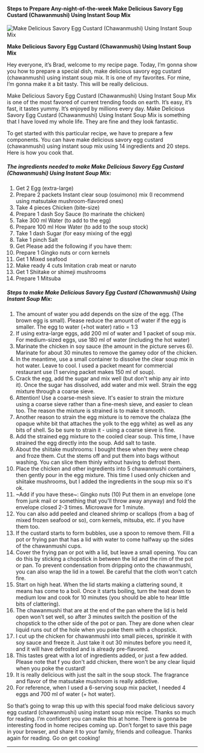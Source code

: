             

#### Steps to Prepare Any-night-of-the-week Make Delicious Savory Egg Custard (Chawanmushi) Using Instant Soup Mix

![Make Delicious Savory Egg Custard (Chawanmushi) Using Instant Soup Mix](https://img-global.cpcdn.com/recipes/5149605919457280/751x532cq70/make-delicious-savory-egg-custard-chawanmushi-using-instant-soup-mix-recipe-main-photo.jpg)

**Make Delicious Savory Egg Custard (Chawanmushi) Using Instant Soup Mix**

Hey everyone, it’s Brad, welcome to my recipe page. Today, I’m gonna show you how to prepare a special dish, make delicious savory egg custard (chawanmushi) using instant soup mix. It is one of my favorites. For mine, I’m gonna make it a bit tasty. This will be really delicious.

Make Delicious Savory Egg Custard (Chawanmushi) Using Instant Soup Mix is one of the most favored of current trending foods on earth. It’s easy, it’s fast, it tastes yummy. It’s enjoyed by millions every day. Make Delicious Savory Egg Custard (Chawanmushi) Using Instant Soup Mix is something that I have loved my whole life. They are fine and they look fantastic.

To get started with this particular recipe, we have to prepare a few components. You can have make delicious savory egg custard (chawanmushi) using instant soup mix using 14 ingredients and 20 steps. Here is how you cook that.

##### The ingredients needed to make Make Delicious Savory Egg Custard (Chawanmushi) Using Instant Soup Mix:

1.  Get 2 Egg (extra-large)
2.  Prepare 2 packets Instant clear soup (osuimono) mix (I recommend using matsutake mushroom-flavored ones)
3.  Take 4 pieces Chicken (bite-size)
4.  Prepare 1 dash Soy Sauce (to marinate the chicken)
5.  Take 300 ml Water (to add to the egg)
6.  Prepare 100 ml How Water (to add to the soup stock)
7.  Take 1 dash Sugar (for easy mixing of the egg)
8.  Take 1 pinch Salt
9.  Get Please add the following if you have them:
10.  Prepare 1 Gingko nuts or corn kernels
11.  Get 1 Mixed seafood
12.  Make ready 4 cuts Imitation crab meat or naruto
13.  Get 1 Shiitake or shimeji mushrooms
14.  Prepare 1 Mitsuba

##### Steps to make Make Delicious Savory Egg Custard (Chawanmushi) Using Instant Soup Mix:

1.  The amount of water you add depends on the size of the egg. (The brown egg is small). Please reduce the amount of water if the egg is smaller. The egg to water (+hot water) ratio = 1:3
2.  If using extra-large eggs, add 200 ml of water and 1 packet of soup mix. For medium-sized eggs, use 180 ml of water (including the hot water)
3.  Marinate the chicken in soy sauce (the amount in the picture serves 6). Marinate for about 30 minutes to remove the gamey odor of the chicken.
4.  In the meantime, use a small container to dissolve the clear soup mix in hot water. Leave to cool. I used a packet meant for commercial restaurant use (1 serving packet makes 150 ml of soup).
5.  Crack the egg, add the sugar and mix well (but don't whip any air into it). Once the sugar has dissolved, add water and mix well. Strain the egg mixture through a coarse sieve.
6.  Attention! Use a coarse-mesh sieve. It's easier to strain the mixture using a coarse sieve rather than a fine-mesh sieve, and easier to clean too. The reason the mixture is strained is to make it smooth.
7.  Another reason to strain the egg mixture is to remove the chalaza (the opaque white bit that attaches the yolk to the egg white) as well as any bits of shell. So be sure to strain it - using a coarse sieve is fine.
8.  Add the strained egg mixture to the cooled clear soup. This time, I have strained the egg directly into the soup. Add salt to taste.
9.  About the shiitake mushrooms: I bought these when they were cheap and froze them. Cut the stems off and put them into bags without washing. You can slice them thinly without having to defrost them.
10.  Place the chicken and other ingredients into 5 chawanmushi containers, then gently pour in the egg mixture. This time I used only chicken and shiitake mushrooms, but I added the ingredients in the soup mix so it's ok.
11.  ~Add if you have these~: Gingko nuts (10) Put them in an envelope (one from junk mail or something that you'll throw away anyway) and fold the envelope closed 2-3 times. Microwave for 1 minute.
12.  You can also add peeled and cleaned shrimp or scallops (from a bag of mixed frozen seafood or so), corn kernels, mitsuba, etc. if you have them too.
13.  If the custard starts to form bubbles, use a spoon to remove them. Fill a pot or frying pan that has a lid with water to come halfway up the sides of the chawanmushi cups.
14.  Cover the frying pan or pot with a lid, but leave a small opening. You can do this by sticking a chopstick in between the lid and the rim of the pot or pan. To prevent condensation from dripping onto the chawanmushi, you can also wrap the lid in a towel. Be careful that the cloth won't catch fire.
15.  Start on high heat. When the lid starts making a clattering sound, it means has come to a boil. Once it starts boiling, turn the heat down to medium low and cook for 10 minutes (you should be able to hear little bits of clattering).
16.  The chawanmushi that are at the end of the pan where the lid is held open won't set well, so after 3 minutes switch the position of the chopstick to the other side of the pot or pan. They are done when clear liquid runs out of the hole when you poke them with a chopstick.
17.  I cut up the chicken for chawanmushi into small pieces, sprinkle it with soy sauce and freeze it. Just take it out 30 minutes before you need it, and it will have defrosted and is already pre-flavored.
18.  This tastes great with a lot of ingredients added, or just a few added. Please note that f you don't add chicken, there won't be any clear liquid when you poke the custard!
19.  It is really delicious with just the salt in the soup stock. The fragrance and flavor of the matsutake mushroom is really addictive.
20.  For reference, when I used a 6-serving soup mix packet, I needed 4 eggs and 700 ml of water (+ hot water).

So that’s going to wrap this up with this special food make delicious savory egg custard (chawanmushi) using instant soup mix recipe. Thanks so much for reading. I’m confident you can make this at home. There is gonna be interesting food in home recipes coming up. Don’t forget to save this page in your browser, and share it to your family, friends and colleague. Thanks again for reading. Go on get cooking!

* * *